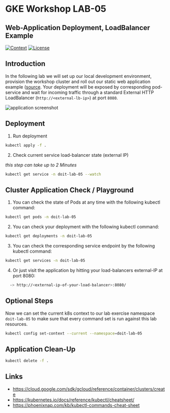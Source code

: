 # GKE Workshop LAB-05

## Web-Application Deployment, LoadBalancer Example

[![Context](https://img.shields.io/badge/GKE%20Fundamentals-1-blue.svg)](#)
[![License](https://img.shields.io/badge/License-Apache%202.0-blue.svg)](https://opensource.org/licenses/Apache-2.0)

## Introduction

In the following lab we will set up our local development environment, provision the workshop cluster and roll out our static web application example ([source](https://github.com/doitintl/labs-web-app-static). Your deployment will be exposed by corresponding pod-service and wait for incoming traffic through a standard External HTTP LoadBalancer (`http://<external-lb-ip>`) at port `8080`.

![application screenshot](../.github/media/lab-05-screenshot-small.png)

## Deployment

1. Run deployment

```bash
kubectl apply -f .
```

2. Check current service load-balancer state (external IP)

_this step can take up to 2 Minutes_

```bash
kubectl get service -n doit-lab-05 --watch
```

## Cluster Application Check / Playground

1. You can check the state of Pods at any time with the following kubectl command:

```bash
kubectl get pods -n doit-lab-05
```

2. You can check your deployment with the following kubectl command:

```bash
kubectl get deployments -n doit-lab-05
```

3. You can check the corresponding service endpoint by the following kubectl command:

```bash
kubectl get services -n doit-lab-05
```

4. Or just visit the application by hitting your load-balancers external-IP at port 8080:

```bash
  -> http://<external-ip-of-your-load-balancer>:8080/
```

## Optional Steps

Now we can set the current k8s context to our lab exercise namespace `doit-lab-05` to make sure that every command set is run against this lab resources.

```bash
kubectl config set-context --current --namespace=doit-lab-05
```

## Application Clean-Up

```bash
kubectl delete -f .
```

## Links

- https://cloud.google.com/sdk/gcloud/reference/container/clusters/create
- https://kubernetes.io/docs/reference/kubectl/cheatsheet/
- https://phoenixnap.com/kb/kubectl-commands-cheat-sheet
